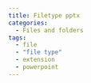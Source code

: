 ```yaml
---
title: Filetype pptx
categories:
  - Files and folders
tags:
  - file
  - "file type"
  - extension
  - powerpoint
---
```

